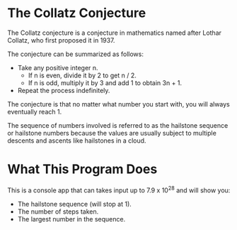 # The Collatz Conjecture

The Collatz conjecture is a conjecture in mathematics named after Lothar Collatz, who first proposed it in 1937.

The conjecture can be summarized as follows:

- Take any positive integer n. 
  - If n is even, divide it by 2 to get n / 2. 
  - If n is odd, multiply it by 3 and add 1 to obtain 3n + 1.
- Repeat the process indefinitely.

The conjecture is that no matter what number you start with, you will always eventually reach 1.

The sequence of numbers involved is referred to as the hailstone sequence or hailstone numbers because the values are usually subject to multiple descents and ascents like hailstones in a cloud.

# What This Program Does

This is a console app that can takes input up to 7.9 x 10<sup>28</sup> and will show you:

- The hailstone sequence (will stop at 1).
- The number of steps taken.
- The largest number in the sequence.
